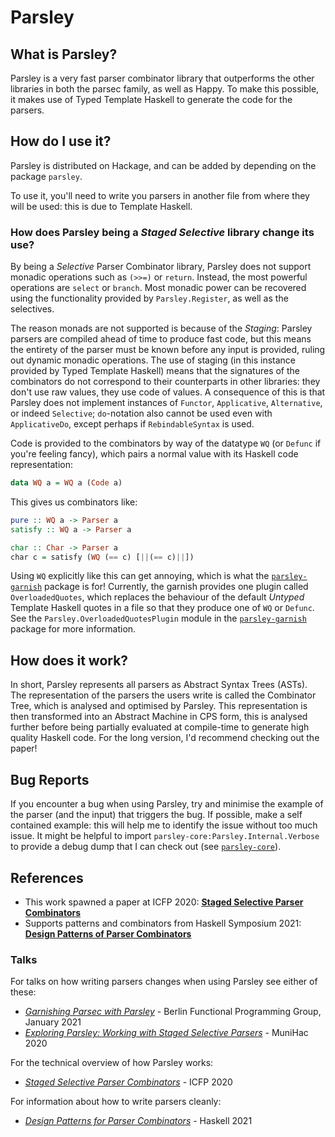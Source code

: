 # Parsley

## What is Parsley?
Parsley is a very fast parser combinator library that outperforms the other libraries in both the
parsec family, as well as Happy. To make this possible, it makes use of Typed Template Haskell
to generate the code for the parsers.

## How do I use it?
Parsley is distributed on Hackage, and can be added by depending on the package `parsley`.

To use it, you'll need to write you parsers in another file from where they will be used: this is
due to Template Haskell.

### How does Parsley being a _Staged Selective_ library change its use?
By being a _Selective_ Parser Combinator library, Parsley does not support monadic operations such
as `(>>=)` or `return`. Instead, the most powerful operations are `select` or `branch`. Most monadic
power can be recovered using the functionality provided by `Parsley.Register`, as well as the
selectives.

The reason monads are not supported is because of the _Staging_: Parsley parsers are compiled ahead
of time to produce fast code, but this means the entirety of the parser must be known before any
input is provided, ruling out dynamic monadic operations. The use of staging (in this instance provided
by Typed Template Haskell) means that the signatures of the combinators do not correspond to their
counterparts in other libraries: they don't use raw values, they use code of values. A consequence
of this is that Parsley does not implement instances of `Functor`, `Applicative`, `Alternative`,
or indeed `Selective`; `do`-notation also cannot be used even with `ApplicativeDo`, except perhaps
if `RebindableSyntax` is used.

Code is provided to the combinators by way of the datatype `WQ` (or `Defunc` if you're feeling fancy),
which pairs a normal value with its Haskell code representation:

```hs
data WQ a = WQ a (Code a)
```

This gives us combinators like:

```hs
pure :: WQ a -> Parser a
satisfy :: WQ a -> Parser a

char :: Char -> Parser a
char c = satisfy (WQ (== c) [||(== c)||])
```

Using `WQ` explicitly like this can get annoying, which is what the [`parsley-garnish`](https://hackage.haskell.org/package/parsley-garnish) package is for!
Currently, the garnish provides one plugin called `OverloadedQuotes`, which replaces the behaviour of
the default _Untyped_ Template Haskell quotes in a file so that they produce one of `WQ` or `Defunc`.
See the `Parsley.OverloadedQuotesPlugin` module in the [`parsley-garnish`](https://hackage.haskell.org/package/parsley-garnish) package for more information.

## How does it work?
In short, Parsley represents all parsers as Abstract Syntax Trees (ASTs). The representation of the
parsers the users write is called the Combinator Tree, which is analysed and optimised by Parsley.
This representation is then transformed into an Abstract Machine in CPS form, this is analysed further
before being partially evaluated at compile-time to generate high quality Haskell code. For the long
version, I'd recommend checking out the paper!

## Bug Reports
If you encounter a bug when using Parsley, try and minimise the example of the parser (and the input)
that triggers the bug. If possible, make a self contained example: this will help me to identify the
issue without too much issue. It might be helpful to import `parsley-core:Parsley.Internal.Verbose` to provide a
debug dump that I can check out (see [`parsley-core`](https://hackage.haskell.org/package/parsley-core)).

## References
* This work spawned a paper at ICFP 2020: [**Staged Selective Parser Combinators**](https://dl.acm.org/doi/10.1145/3409002)
* Supports patterns and combinators from Haskell Symposium 2021: [**Design Patterns of Parser Combinators**](https://dl.acm.org/doi/10.1145/3471874.3472984)

### Talks
For talks on how writing parsers changes when using Parsley see either of these:
* [*Garnishing Parsec with Parsley*](https://www.youtube.com/watch?v=tJcyY9L2z84) - Berlin Functional Programming Group, January 2021
* [*Exploring Parsley: Working with Staged Selective Parsers*](https://www.youtube.com/watch?v=Zhu-cPY1eac) - MuniHac 2020

For the technical overview of how Parsley works:
* [*Staged Selective Parser Combinators*](https://www.youtube.com/watch?v=lH65PvRgm8M) - ICFP 2020

For information about how to write parsers cleanly:
* [*Design Patterns for Parser Combinators*](https://www.youtube.com/watch?v=RwzX1XltOGY) - Haskell 2021
